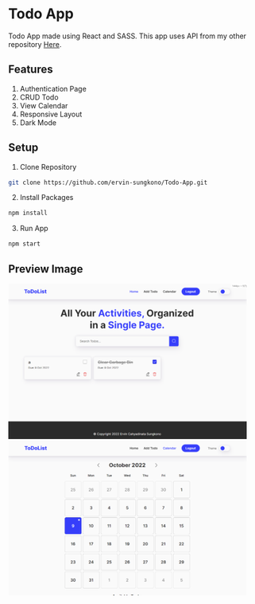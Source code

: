 # Todo App
Todo App made using React and SASS. This app uses API from my other repository [Here](https://github.com/ervin-sungkono/Todo-App-API).

## Features
1. Authentication Page
2. CRUD Todo
3. View Calendar
4. Responsive Layout
5. Dark Mode

## Setup
1. Clone Repository
```sh
git clone https://github.com/ervin-sungkono/Todo-App.git
```
2. Install Packages
```sh
npm install
```
3. Run App
```sh
npm start
```

## Preview Image
<img src="./src/assets/preview-img.png" alt="Preview Image" width=480>
<img src="./src/assets/preview-img-2.png" alt="Preview Image" width=480>
